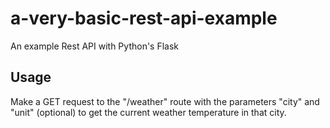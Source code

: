 # a-very-basic-rest-api-example
An example Rest API with Python's Flask

## Usage
Make a GET request to the "/weather" route with the parameters "city" and "unit" (optional) to get the current weather temperature in that city.

